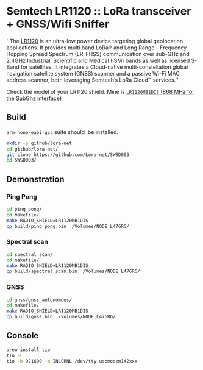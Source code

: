 # Semtech LR1120 :: LoRa transceiver + GNSS/Wifi Sniffer

''The [LR1120](https://fr.semtech.com/products/wireless-rf/lora-edge/lr1120) is an ultra-low power device targeting global geolocation applications. It provides multi band LoRa® and Long Range - Frequency Hopping Spread Spectrum (LR-FHSS) communication over sub-GHz and 2.4GHz Industrial, Scientific and Medical (ISM) bands as well as licensed S-Band for satellites. It integrates a Cloud-native multi-constellation global navigation satellite system (GNSS) scanner and a passive Wi-Fi MAC address scanner, both leveraging Semtech’s LoRa Cloud™ services.''


Check the model of your LR1120 shield. Mine is [`LR1120MB1DIS` (868 MHz for the SubGhz interface)](https://fr.semtech.com/products/wireless-rf/lora-edge/lr1120dvk1tcks)

## Build

`arm-none-eabi-gcc` suite should .be installed.

```bash
mkdir -p github/lora-net
cd github/lora-net/
git clone https://github.com/Lora-net/SWSD003
cd SWSD003/
```

## Demonstration

### Ping Pong

```bash
cd ping_pong/
cd makefile/
make RADIO_SHIELD=LR1120MB1DIS
cp build/ping_pong.bin  /Volumes/NODE_L476RG/
```

###  Spectral scan

```bash
cd spectral_scan/
cd makefile/
make RADIO_SHIELD=LR1120MB1DIS
cp build/spectral_scan.bin  /Volumes/NODE_L476RG/
```

###  GNSS

```bash
cd gnss/gnss_autonomous/
cd makefile/
make RADIO_SHIELD=LR1120MB1DIS
cp build/gnss.bin  /Volumes/NODE_L476RG/
```


## Console
```bash
brew install tio
tio -L
tio -b 921600 -m INLCRNL /dev/tty.usbmodem142xxx
````
